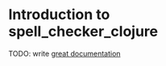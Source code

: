 # Introduction to spell_checker_clojure

TODO: write [great documentation](http://jacobian.org/writing/what-to-write/)

